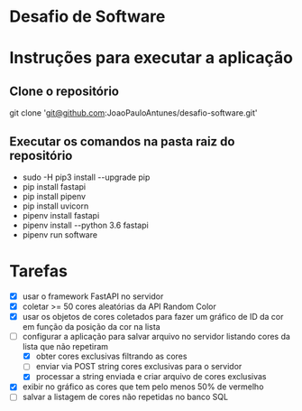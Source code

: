 # Desafio de Software

# Instruções para executar a aplicação
## Clone o repositório
git clone 'git@github.com:JoaoPauloAntunes/desafio-software.git'

## Executar os comandos na pasta raiz do repositório
- sudo -H pip3 install --upgrade pip
- pip install fastapi
- pip install pipenv
- pip install uvicorn
- pipenv install fastapi
- pipenv install --python 3.6 fastapi
- pipenv run software

# Tarefas
- [x] usar o framework FastAPI no servidor
- [x] coletar >= 50 cores aleatórias da API Random Color
- [x] usar os objetos de cores coletados para fazer um gráfico de ID da cor em função da posição da cor na lista
- [ ] configurar a aplicação para salvar arquivo no servidor listando cores da lista que não repetiram
	- [x] obter cores exclusivas filtrando as cores
	- [ ] enviar via POST string cores exclusivas para o servidor
	- [x] processar a string enviada e criar arquivo de cores exclusivas
- [x] exibir no gráfico as cores que tem pelo menos 50% de vermelho
- [ ] salvar a listagem de cores não repetidas no banco SQL
